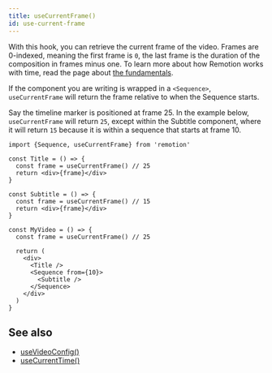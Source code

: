 ```yaml
---
title: useCurrentFrame()
id: use-current-frame
---
```


With this hook, you can retrieve the current frame of the video. Frames are 0-indexed, meaning the first frame is `0`, the last frame is the duration of the composition in frames minus one. To learn more about how Remotion works with time, read the page about [the fundamentals](/docs/the-fundamentals).

If the component you are writing is wrapped in a `<Sequence>`, `useCurrentFrame` will return the frame relative to when the Sequence starts.

Say the timeline marker is positioned at frame 25. In the example below, `useCurrentFrame` will return `25`, except within the Subtitle component, where it will return `15` because it is within a sequence that starts at frame 10.

```tsx twoslash
import {Sequence, useCurrentFrame} from 'remotion'

const Title = () => {
  const frame = useCurrentFrame() // 25
  return <div>{frame}</div>
}

const Subtitle = () => {
  const frame = useCurrentFrame() // 15
  return <div>{frame}</div>
}

const MyVideo = () => {
  const frame = useCurrentFrame() // 25

  return (
    <div>
      <Title />
      <Sequence from={10}>
        <Subtitle />
      </Sequence>
    </div>
  )
}
```

## See also

- [useVideoConfig()](/docs/use-video-config)
- [useCurrentTime()](/docs/use-current-time)
